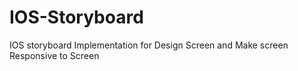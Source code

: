 # IOS-Storyboard
IOS storyboard Implementation for Design Screen and Make screen Responsive to Screen
